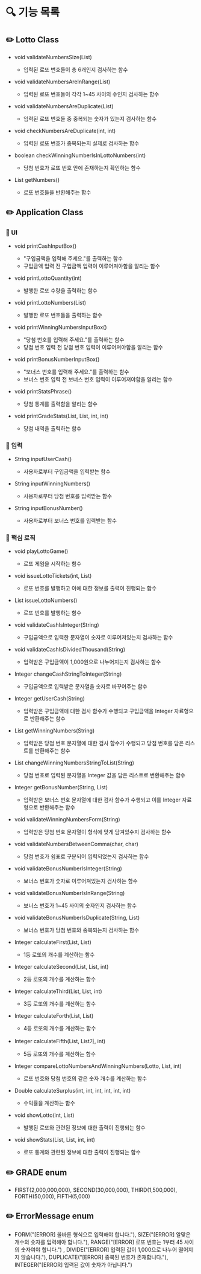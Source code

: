 # 🔍 기능 목록

## ✏️ Lotto Class


- void validateNumbersSize(List<Integer>)
  -  입력된 로또 번호들이 총 6개인지 검사하는 함수


- void validateNumbersAreInRange(List<Integer>)
  - 입력된 로또 번호들이 각각 1~45 사이의 수인지 검사하는 함수


- void validateNumbersAreDuplicate(List<Integer>)
  - 입력된 로또 번호들 중 중복되는 숫자가 있는지 검사하는 함수


- void checkNumbersAreDuplicate(int, int)
  - 입력된 로또 번호가 중복되는지 실제로 검사하는 함수


- boolean checkWinningNumberIsInLottoNumbers(int)
  - 당첨 번호가 로또 번호 안에 존재하는지 확인하는 함수


- List<Integer> getNumbers()
  - 로또 번호들을 반환해주는 함수


## ✏️ Application Class

### 🚀 UI

- void printCashInputBox()
  - "구입금액을 입력해 주세요."를 출력하는 함수
  - 구입금액 입력 전 구입금액 입력이 이루어져야함을 알리는 함수
  

- void printLottoQuantity(int)
  - 발행한 로또 수량을 출력하는 함수


- void printLottoNumbers(List<Integer>)
  - 발행한 로또 번호들을 출력하는 함수


- void printWinningNumbersInputBox()
  - "당첨 번호를 입력해 주세요."를 출력하는 함수
  - 당첨 번호 입력 전 당첨 번호 입력이 이루어져야함을 알리는 함수


- void printBonusNumberInputBox()
  - "보너스 번호를 입력해 주세요."를 출력하는 함수
  - 보너스 번호 입력 전 보너스 번호 입력이 이루어져야함을 알리는 함수


- void printStatsPhrase()
  - 당첨 통계를 출력함을 알리는 함수


- void printGradeStats(List<Lotto>, List<Integer>, int, int)
  - 당첨 내역을 출력하는 함수


### 🚀 입력

- String inputUserCash()
  - 사용자로부터 구입금액을 입력받는 함수
  

- String inputWinningNumbers()
  - 사용자로부터 당첨 번호를 입력받는 함수


- String inputBonusNumber()
  - 사용자로부터 보너스 번호를 입력받는 함수

  
### 🚀 핵심 로직

- void playLottoGame()
  - 로또 게임을 시작하는 함수


- void issueLottoTickets(int, List<Lotto>)
  - 로또 번호를 발행하고 이에 대한 정보를 출력이 진행되는 함수


- List<Integer> issueLottoNumbers()
  - 로또 번호를 발행하는 함수


- void validateCashIsInteger(String)
  - 구입금액으로 입력한 문자열이 숫자로 이루어져있는지 검사하는 함수


- void validateCashIsDividedThousand(String)
  - 입력받은 구입금액이 1,000원으로 나누어지는지 검사하는 함수


- Integer changeCashStringToInteger(String)
  - 구입금액으로 입력받은 문자열을 숫자로 바꾸어주는 함수


- Integer getUserCash(String)
  - 입력받은 구입금액에 대한 검사 함수가 수행되고 구입금액을 Integer 자료형으로 반환해주는 함수


- List<Integer> getWinningNumbers(String)
  - 입력받은 당첨 번호 문자열에 대한 검사 함수가 수행되고 당첨 번호를 담은 리스트를 반환해주는 함수


- List<Integer> changeWinningNumbersStringToList(String)
  - 당첨 번호로 입력된 문자열을 Integer 값을 담은 리스트로 변환해주는 함수


- Integer getBonusNumber(String, List<Integer>)
  - 입력받은 보너스 번호 문자열에 대한 검사 함수가 수행되고 이를 Integer 자료형으로 반환해주는 함수
  

- void validateWinningNumbersForm(String)
  - 입력받은 당첨 번호 문자열이 형식에 맞게 담겨있수지 검사하는 함수


- void validateNumbersBetweenComma(char, char)
  - 당첨 번호가 쉼표로 구분되어 입력되었는지 검사하는 함수
  

- void validateBonusNumberIsInteger(String)
  - 보너스 번호가 숫자로 이루어져있는지 검사하는 함수


- void validateBonusNumberIsInRange(String)
  - 보너스 번호가 1~45 사이의 숫자인지 검사하는 함수


- void validateBonusNumberIsDuplicate(String, List<Integer>)
  - 보너스 번호가 당첨 번호와 중복되는지 검사하는 함수


- Integer calculateFirst(List<Lotto>, List<Integer>)
  - 1등 로또의 개수를 계산하는 함수


- Integer calculateSecond(List<Lotto>, List<Integer>, int)
  - 2등 로또의 개수를 계산하는 함수


- Integer calculateThird(List<Lotto>, List<Integer>, int)
  - 3등 로또의 개수를 계산하는 함수


- Integer calculateForth(List<Lotto>, List<Integer>)
  - 4등 로또의 개수를 계산하는 함수


- Integer calculateFifth(List<Lotto>, List<Integer>가, int)
  - 5등 로또의 개수를 계산하는 함수


- Integer compareLottoNumbersAndWinningNumbers(Lotto, List<Integer>, int)
  - 로또 번호와 당첨 번호의 같은 숫자 개수를 계산하는 함수


- Double calculateSurplus(int, int, int, int, int, int)
  - 수익률을 계산하는 함수


- void showLotto(int, List<Lotto>)
  - 발행된 로또와 관련된 정보에 대한 출력이 진행되는 함수


- void showStats(List<Lotto>, List<Integer>, int, int)
  - 로또 통계와 관련된 정보에 대한 출력이 진행되는 함수


## ✏️ GRADE enum


- FIRST(2,000,000,000), SECOND(30,000,000), THIRD(1,500,000), FORTH(50,000), FIFTH(5,000)


## ✏️ ErrorMessage enum

- FORM("[ERROR] 올바른 형식으로 입력해야 합니다."), SIZE("[ERROR] 알맞은 개수의 숫자를 입력해야 합니다."), RANGE("[ERROR] 로또 번호는 1부터 45 사이의 숫자여야 합니다.")
 , DIVIDE("[ERROR] 입력된 값이 1,000으로 나누어 떨어지지 않습니다."), DUPLICATE("[ERROR] 중복된 번호가 존재합니다."), INTEGER("[ERROR] 입력된 값이 숫자가 아닙니다.")